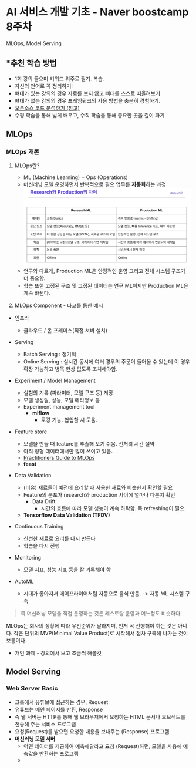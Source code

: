 # AI 서비스 개발 기초 - Naver boostcamp 8주차 

MLOps, Model Serving

## *추천 학습 방법
- 1회 강의 들으며 키워드 위주로 필기. 복습.
- 자신의 언어로 꼭 정리하기!
- 뼈대가 있는 강의의 경우 자료를 보지 않고 뼈대를 스스로 떠올려보기
- 뼈대가 없는 강의의 경우 프레임워크의 사용 방법을 충분히 경험하기.
- [오픈소스 코드 분석하기 (참고)](https://zzsza.github.io/development/2020/07/19/opensource-analysis/)
- 수평 학습을 통해 넓게 배우고, 수직 학습을 통해 중요한 곳을 깊이 파기



## MLOps
### MLOps 개론 
1. MLOps란?
   - ML (Machine Learning) + Ops (Operations)
   - 머신러닝 모델 운영하면서 반복적으로 필요 업무를 **자동화**하는 과정
   ![](../images/research_vs_production.png)
   - 연구와 다르게, Production ML은 안정적인 운영 그리고 전체 시스템 구조가 더 중요함.
   - 학습 또한 고정된 구조 및 고정된 데이터는 연구 ML이지만 Production ML은 계속 바뀐다. 

2. MLOps Component  - 타코를 통한 예시
  
  - 인프라
    - 클라우드 / 온 프레미스(직접 서버 설치)
  - Serving
    - Batch Serving : 정기적
    - Online Serving : 실시간
    동시에 여러 경우의 주문이 들어올 수 있는데 이 경우 확장 가능하고 병목 현상 없도록 조치해야함.

  - Experiment / Model Management
    - 실험의 기록 (파라미터, 모델 구조 등) 저장
    - 모델 생성일, 성능, 모델 메타정보 등
    - Experiment management tool
      - **mlflow**
        - 로깅 기능. 협업할 시 도움.
  - Feature store
    - 모델을 만들 때 feature를 추출해 오기 쉬움. 전처리 시간 절약
    - 아직 정형 데이터에서만 많이 쓰이고 있음.
    - [Practitioners Guide to MLOps](https://cloud.google.com/resources/mlops-whitepaper)
    - **feast** 
  - Data Validation
    - (비유) 재료들이 예전에 요리할 때 사용한 재료와 비슷한지 확인할 필요
    - Feature의 분포가 research와 production 사이에 얼마나 다른지 확인
      - Data Drift
        - 시간의 흐름에 따라 모델 성능이 계속 하락함. 즉 refreshing이 필요.
    - **Tensorflow Data Validation (TFDV)**
  - Continuous Training
    - 신선한 재료로 요리를 다시 만든다
    - 학습을 다시 진행
  - Monitoring
    - 모델 지표, 성능 지표 등을 잘 기록해야 함
  - AutoML
    - 시대가 좋아져서 에어프라이어처럼 자동으로 음식 만듬. -> 자동 ML 시스템 구축
  
  >즉 머신러닝 모델을 직접 운영하는 것은 레스토랑 운영과 어느정도 비슷하다.
  
  MLOps는 회사의 상황에 따라 우선순위가 달라지며, 먼저 꼭 진행해야 하는 것은 아니다.
  작은 단위의 MVP(Minimal Value Product)로 시작해서 점차 구축해 나가는 것이 보통이다.

  - 개인 과제 - 강의에서 보고 조금씩 해볼것


## Model Serving
### Web Server Basic
- 크롬에서 유튜브에 접근하는 경우, Request
- 유튜브는 메인 페이지를 반환, Response
- 즉 웹 서버는 HTTP를 통해 웹 브라우저에서 요청하는 HTML 문서나 오브젝트를 전송해 주는 서비스 프로그램
- 요청(Request)를 받으면 요청한 내용을 보내주는 (Response) 프로그램
- **머신러닝 모델 서버**
  - 어떤 데이터를 제공하여 예측해달라고 요청 (Request)하면, 모델을 사용해 예측값을 반환하는 프로그램
  - 